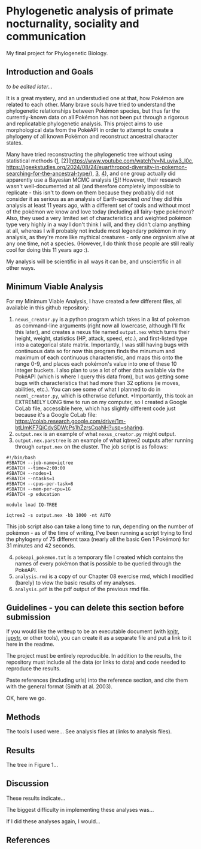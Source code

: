 # Phylogenetic analysis of primate nocturnality, sociality and communication
My final project for Phylogenetic Biology.

## Introduction and Goals
*to be edited later...*

It is a great mystery, and an understudied one at that, 
how Pokémon are related to each other. Many brave souls have tried to
understand the phylogenetic relationships between Pokémon species, but
thus far the currently-known data on all Pokémon has not been
put through a rigorous and replicatable phylogenetic analysis. This
project aims to use morphological data from the PokéAPI in order
to attempt to create a phylogeny of all known Pokémon and 
reconstruct ancestral character states. 

Many have tried reconstructing the phylogenetic tree without using
statistical methods ([1](https://www.reddit.com/r/pokemon/comments/ect3kx/pokemon_phylogenetic_tree_of_life_updated_for), [2](https://www.youtube.com/watch?v=NLuyiw3_I0c, https://jgeekstudies.org/2024/08/24/euarthropod-diversity-in-pokemon-searching-for-the-ancestral-type/), [3](https://www.researchgate.net/publication/323639991_Arthropod_diversity_in_Pokemon), [4](https://www.youtube.com/@Pokecology)), and one group actually did apparently use a Bayesian MCMC analysis ([5](https://www.youtube.com/watch?v=mTItPwZThNM))! However, their research wasn't
well-documented at all (and therefore completely impossible to replicate - this isn't
to down on them because they probably did not consider it as serious as an analysis
of Earth-species) *and* they did this analysis at least 11 years ago, with a different
set of tools and without most of the pokémon we know and love today (including 
all fairy-type pokémon)? Also, they used a very limited set of characteristics and
weighted pokémon type very highly in a way I don't think I will, and they didn't
clamp anything at all, whereas I will probably not include most legendary pokémon in 
my analysis, as they're more like mythical creatures - only one organism alive at any one time, not a species. (However, I do think those people are still really cool for doing this 11 years ago :). 

My analysis will be scientific in all ways it can be, and unscientific in all other ways. 

## Minimum Viable Analysis
For my Minimum Viable Analysis, I have created a few different files, all available in this github repository:
1. ```nexus_creator.py``` is a python program which takes in a list of pokemon as command-line arguments (right now all lowercase, although I'll fix this later), and creates a nexus file named ```output.nex``` which turns their height, weight, statistics (HP, attack, speed, etc.), and first-listed type into a categorical state matrix. Importantly, I was still having bugs with continuous data so for now this program finds the minumum and maximum of each continuous characteristic, and maps this onto the range 0-9, and places each pokémon's value into one of these 10 integer buckets. I also plan to use a lot of other data available via the PokéAPI (which is where I query this data from), but was getting some bugs with characteristics that had more than 32 options (ie moves, abilities, etc.). You can see some of what I planned to do in ```nexml_creator.py```, which is otherwise defunct. *Importantly, this took an EXTREMELY LONG time to run on my computer, so I created a Google CoLab file, accessible here, which has slightly different code just because it's a Google CoLab file: https://colab.research.google.com/drive/1m-btLlmKF7QiCdySDWcPs1hZzrsCqaNH?usp=sharing. 
2. ```output.nex``` is an example of what ```nexus_creator.py``` might output. 
3. ```output.nex.parstree``` is an example of what iqtree2 outputs after running through ```output.nex``` on the cluster. The job script is as follows: 

```
#!/bin/bash
#SBATCH --job-name=iqtree
#SBATCH --time=2:00:00
#SBATCH --nodes=1
#SBATCH --ntasks=1 
#SBATCH --cpus-per-task=8
#SBATCH --mem-per-cpu=1G
#SBATCH -p education

module load IQ-TREE

iqtree2 -s output.nex -bb 1000 -nt AUTO
```

This job script also can take a long time to run, depending on the number of pokémon - as of the time of writing, I've been running a script trying to find the phylogeny of 75 different taxa (nearly all the basic Gen 1 Pokémon) for 31 minutes and 42 seconds. 

4. ```pokeapi_pokemon.txt``` is a temporary file I created which contains the names of every pokémon that is possible to be queried through the PokéAPI. 
5. ```analysis.rmd``` is a copy of our Chapter 08 exercise rmd, which I modified (barely) to view the basic results of my analyses.
6. ```analysis.pdf``` is the pdf output of the previous rmd file. 

## Guidelines - you can delete this section before submission

If you would like the writeup to be an executable document (with [knitr](http://yihui.name/knitr/), [jupytr](http://jupyter.org/), or other tools), you can create it as a separate file and put a link to it here in the readme.

The project must be entirely reproducible. In addition to the results, the repository must include all the data (or links to data) and code needed to reproduce the results.

Paste references (including urls) into the reference section, and cite them with the general format (Smith at al. 2003).

OK, here we go.

## Methods

The tools I used were... See analysis files at (links to analysis files).

## Results

The tree in Figure 1...

## Discussion

These results indicate...

The biggest difficulty in implementing these analyses was...

If I did these analyses again, I would...

## References

